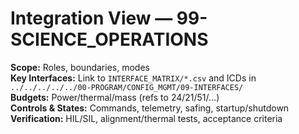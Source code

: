 # Integration View — 99-SCIENCE_OPERATIONS
**Scope:** Roles, boundaries, modes  
**Key Interfaces:** Link to `INTERFACE_MATRIX/*.csv` and ICDs in `../../../../../00-PROGRAM/CONFIG_MGMT/09-INTERFACES/`  
**Budgets:** Power/thermal/mass (refs to 24/21/51/…)  
**Controls & States:** Commands, telemetry, safing, startup/shutdown  
**Verification:** HIL/SIL, alignment/thermal tests, acceptance criteria
